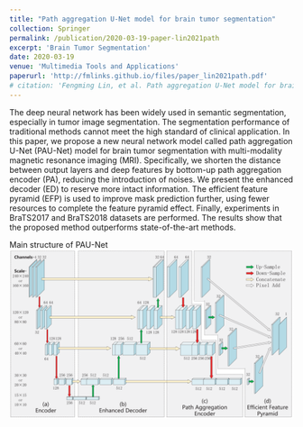 ```yaml
---
title: "Path aggregation U-Net model for brain tumor segmentation"
collection: Springer
permalink: /publication/2020-03-19-paper-lin2021path
excerpt: 'Brain Tumor Segmentation'
date: 2020-03-19
venue: 'Multimedia Tools and Applications'
paperurl: 'http://fmlinks.github.io/files/paper_lin2021path.pdf'
# citation: 'Fengming Lin, et al. Path aggregation U-Net model for brain tumor segmentation[J]. Multimedia Tools and Applications, 2021, 80: 22951-22964.'
---
```


The deep neural network has been widely used in semantic segmentation, especially in tumor image segmentation. The segmentation performance of traditional methods cannot meet the high standard of clinical application. In this paper, we propose a new neural network model called path aggregation U-Net (PAU-Net) model for brain tumor segmentation with multi-modality magnetic resonance imaging (MRI). Specifically, we shorten the distance between output layers and deep features by bottom-up path aggregation encoder (PA), reducing the introduction of noises. We present the enhanced decoder (ED) to reserve more intact information. The efficient feature pyramid (EFP) is used to improve mask prediction further, using fewer resources to complete the feature pyramid effect. Finally, experiments in BraTS2017 and BraTS2018 datasets are performed. The results show that the proposed method outperforms state-of-the-art methods.

Main structure of PAU-Net
![Main structure](/images/image_lin2021path_main.png)
